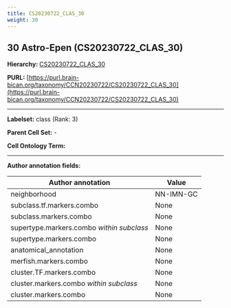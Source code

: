 ```yaml
---
title: CS20230722_CLAS_30
weight: 30
---
```

## 30 Astro-Epen (CS20230722_CLAS_30)
<b>Hierarchy: </b>
[CS20230722_CLAS_30](../CS20230722_CLAS_30)

**PURL:** [https://purl.brain-bican.org/taxonomy/CCN20230722/CS20230722_CLAS_30](https://purl.brain-bican.org/taxonomy/CCN20230722/CS20230722_CLAS_30)

---


**Labelset:** class (Rank: 3)

**Parent Cell Set:** -



**Cell Ontology Term:** 

[MARKER GENES.]: #


---

[TRANSFERRED ANNOTATIONS.]: #


[AUTHOR ANNOTATION FIELDS.]: #


**Author annotation fields:**

| Author annotation | Value |
|-------------------|-------|
|neighborhood|NN-IMN-GC|
|subclass.tf.markers.combo|None|
|subclass.markers.combo|None|
|supertype.markers.combo _within subclass_|None|
|supertype.markers.combo|None|
|anatomical_annotation|None|
|merfish.markers.combo|None|
|cluster.TF.markers.combo|None|
|cluster.markers.combo _within subclass_|None|
|cluster.markers.combo|None|
